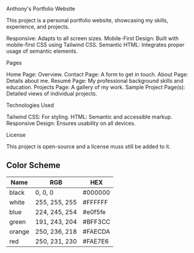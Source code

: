 Anthony's Portfolio Website

This project is a personal portfolio website, showcasing my skills, experience, and projects.

Responsive: Adapts to all screen sizes.
Mobile-First Design: Built with mobile-first CSS using Tailwind CSS.
Semantic HTML: Integrates proper usage of semantic elements.

Pages

Home Page: Overview.
Contact Page: A form to get in touch.
About Page: Details about me.
Resumé Page: My professional background skills and education.
Projects Page: A gallery of my work.
Sample Project Page(s): Detailed views of individual projects.

Technologies Used

Tailwind CSS: For styling.
HTML: Semantic and accessible markup.
Responsive Design: Ensures usability on all devices.

License

This project is open-source and a license muss still be added to it.

## Color Scheme

| Name   | RGB            | HEX     | 
|--------|----------------|---------| 
| black  | 0, 0, 0        | #000000 | 
| white  | 255, 255, 255  | #FFFFFF | 
| blue   | 224, 245, 254  | #e0f5fe | 
| green  | 191, 243, 204  | #BFF3CC | 
| orange | 250, 236, 218  | #FAECDA | 
| red    | 250, 231, 230  | #FAE7E6 | 